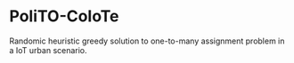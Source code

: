 # PoliTO-CoIoTe
Randomic heuristic greedy solution to one-to-many assignment problem in a IoT urban scenario.
